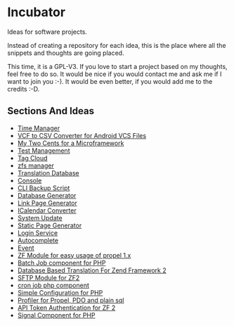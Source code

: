 # Incubator

Ideas for software projects.

Instead of creating a repository for each idea, this is the place where all the snippets and thoughts are going placed.

This time, it is a GPL-V3. If you love to start a project based on my thoughts, feel free to do so. It would be nice if you would contact me and ask me if I want to join you :-). It would be even better, if you would add me to the credits :-D.

## Sections And Ideas

* [Time Manager](https://github.com/stevleibelt/incubator/tree/master/general/timeManager)
* [VCF to CSV Converter for Android VCS Files](https://github.com/stevleibelt/incubator/tree/master/general/vcf_to_csv_converter)
* [My Two Cents for a Microframework](https://github.com/stevleibelt/incubator/tree/master/general/microFramework)
* [Test Management](https://github.com/stevleibelt/incubator/tree/master/general/testManagement)
* [Tag Cloud](https://github.com/stevleibelt/incubator/tree/master/general/fileManager)
* [zfs manager](https://github.com/stevleibelt/incubator/tree/master/general/zfsManager)
* [Translation Database](https://github.com/stevleibelt/incubator/tree/master/general/translationDatabase)
* [Console](https://github.com/stevleibelt/incubator/tree/master/cli/php/console)
* [CLI Backup Script](https://github.com/stevleibelt/incubator/tree/master/cli/php/backup)
* [Database Generator](https://github.com/stevleibelt/incubator/tree/master/cli/php/generate/database)
* [Link Page Generator](https://github.com/stevleibelt/incubator/tree/master/cli/php/generate/link)
* [ICalendar Converter](https://github.com/stevleibelt/incubator/tree/master/cli/convert/icalendar)
* [System Update](https://github.com/stevleibelt/incubator/tree/master/cli/update/system)
* [Static Page Generator](https://github.com/stevleibelt/incubator/tree/master/web/blog/static_page_generator)
* [Login Service](https://github.com/stevleibelt/incubator/tree/master/web/service/login)
* [Autocomplete](https://github.com/stevleibelt/incubator/tree/master/web/general/autocomplete)
* [Event](https://github.com/stevleibelt/incubator/tree/master/component/php/event)
* [ZF Module for easy usage of propel 1.x](https://github.com/stevleibelt/incubator/tree/master/component/php/zf2_propel)
* [Batch Job component for PHP](https://github.com/stevleibelt/incubator/tree/master/component/php/batch_job)
* [Database Based Translation For Zend Framework 2](https://github.com/stevleibelt/incubator/tree/master/component/php/zf2_database_translation)
* [SFTP Module for ZF2](https://github.com/stevleibelt/incubator/tree/master/component/php/zf2_sftp)
* [cron job php component](https://github.com/stevleibelt/incubator/tree/master/component/php/cron_job)
* [Simple Configuration for PHP](https://github.com/stevleibelt/incubator/tree/master/component/php/merge_arrays)
* [Profiler for Propel, PDO and plain sql](https://github.com/stevleibelt/incubator/tree/master/component/php/zf2_propel_and_mysql_and_pdo_profiler)
* [API Token Authentication for ZF 2](https://github.com/stevleibelt/incubator/tree/master/component/php/zf2_api_token_authentication)
* [Signal Component for PHP](https://github.com/stevleibelt/incubator/tree/master/component/php/signals)